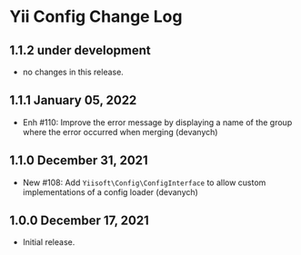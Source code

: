 # Yii Config Change Log

## 1.1.2 under development

- no changes in this release.

## 1.1.1 January 05, 2022

- Enh #110: Improve the error message by displaying a name of the group where the error occurred when merging (devanych)

## 1.1.0 December 31, 2021

- New #108: Add `Yiisoft\Config\ConfigInterface` to allow custom implementations of a config loader (devanych)

## 1.0.0 December 17, 2021

- Initial release.
